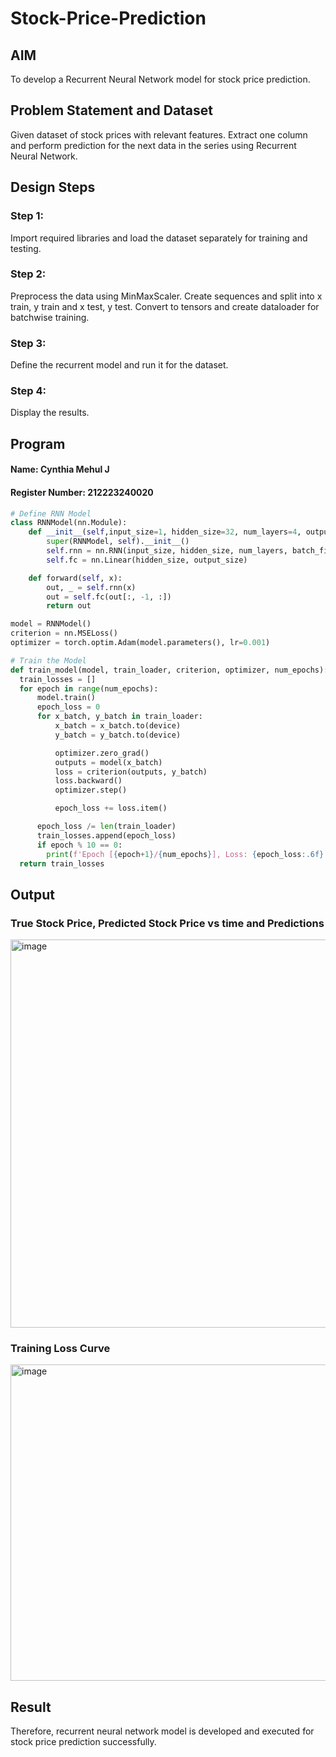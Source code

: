 # Stock-Price-Prediction
## AIM
To develop a Recurrent Neural Network model for stock price prediction.

## Problem Statement and Dataset
Given dataset of stock prices with relevant features. Extract one column and perform prediction for the next data in the series using Recurrent Neural Network. 

## Design Steps
### Step 1:
Import required libraries and load the dataset separately for training and testing.
### Step 2:
Preprocess the data using MinMaxScaler. Create sequences and split into x train, y train and x test, y test. Convert to tensors and create dataloader for batchwise training.
### Step 3:
Define the recurrent model and run it for the dataset.
### Step 4: 
Display the results.

## Program
#### Name: Cynthia Mehul J
#### Register Number: 212223240020

```Python 
# Define RNN Model
class RNNModel(nn.Module):
    def __init__(self,input_size=1, hidden_size=32, num_layers=4, output_size=1):
        super(RNNModel, self).__init__()
        self.rnn = nn.RNN(input_size, hidden_size, num_layers, batch_first=True)
        self.fc = nn.Linear(hidden_size, output_size)

    def forward(self, x):
        out, _ = self.rnn(x)
        out = self.fc(out[:, -1, :])
        return out

model = RNNModel()
criterion = nn.MSELoss()
optimizer = torch.optim.Adam(model.parameters(), lr=0.001)

# Train the Model
def train_model(model, train_loader, criterion, optimizer, num_epochs):
  train_losses = []
  for epoch in range(num_epochs):
      model.train()
      epoch_loss = 0
      for x_batch, y_batch in train_loader:
          x_batch = x_batch.to(device)
          y_batch = y_batch.to(device)

          optimizer.zero_grad()
          outputs = model(x_batch)
          loss = criterion(outputs, y_batch)
          loss.backward()
          optimizer.step()

          epoch_loss += loss.item()

      epoch_loss /= len(train_loader)
      train_losses.append(epoch_loss)
      if epoch % 10 == 0:
        print(f'Epoch [{epoch+1}/{num_epochs}], Loss: {epoch_loss:.6f}')
  return train_losses

```

## Output

### True Stock Price, Predicted Stock Price vs time and Predictions

<img width="891" height="621" alt="image" src="https://github.com/user-attachments/assets/7eb82502-97ea-4dc7-8101-4177e9766699" />

### Training Loss Curve

<img width="604" height="506" alt="image" src="https://github.com/user-attachments/assets/b61e6fe4-da6c-49b7-9da0-a5ea26801fcd" />

## Result
Therefore, recurrent neural network model is developed and executed for stock price prediction successfully.
